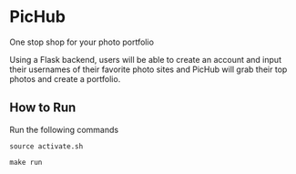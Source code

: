 # PicHub
One stop shop for your photo portfolio

Using a Flask backend, users will be able to create an account and input their usernames of their favorite photo sites and PicHub
will grab their top photos and create a portfolio.


How to Run
----------
Run the following commands
```
source activate.sh
```
```
make run
```
